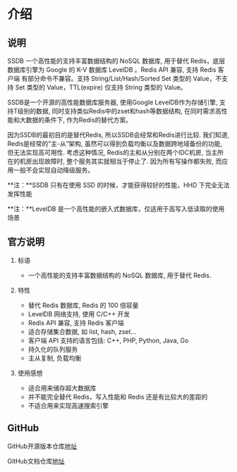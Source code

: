 # 介绍

## 说明

SSDB 一个高性能的支持丰富数据结构的 NoSQL 数据库, 用于替代 Redis，底层数据库引擎为 Google 的 K-V 数据库 LevelDB 。Redis API 兼容, 支持 Redis 客户端 有部分命令不兼容。支持 String/List/Hash/Sorted Set 类型的 Value，不支持 Set 类型的 Value，TTL(expire) 仅支持 String 类型的 Value。

SSDB是一个开源的高性能数据库服务器, 使用Google LevelDB作为存储引擎, 支持T级别的数据, 同时支持类似Redis中的zset和hash等数据结构, 在同时需求高性能和大数据的条件下, 作为Redis的替代方案。

因为SSDB的最初目的是替代Redis, 所以SSDB会经常和Redis进行比较. 我们知道, Redis是经常的”主-从”架构, 虽然可以得到负载均衡以及数据跨地域备份的功能, 但无法实现高可用性. 考虑这种情况, Redis的主和从分别在两个IDC机房, 当主所在的机房出现故障时, 整个服务其实就相当于停止了. 因为所有写操作都失败, 而应用一般不会实现自动降级服务。

**注：**SSDB 只有在使用 SSD 的时候，才能获得较好的性能，HHD 下完全无法发挥性能

**注：**LevelDB 是一个高性能的嵌入式数据库，仅适用于高写入低读取的使用场景

## 官方说明

1. 标语
   - 一个高性能的支持丰富数据结构的 NoSQL 数据库, 用于替代 Redis.

2. 特性
   - 替代 Redis 数据库, Redis 的 100 倍容量
   - LevelDB 网络支持, 使用 C/C++ 开发
   - Redis API 兼容, 支持 Redis 客户端
   - 适合存储集合数据, 如 list, hash, zset...
   - 客户端 API 支持的语言包括: C++, PHP, Python, Java, Go
   - 持久化的队列服务
   - 主从复制, 负载均衡

3. 使用感想
   - 适合用来储存超大数据库
   - 并不能完全替代 Redis，写入性能和 Redis 还是有比较大的差距的
   - 不适合用来实现高速搜索引擎

## GitHub

GitHub开源版本仓库[地址](https://github.com/ideawu/ssdb)

GitHub文档仓库[地址](https://github.com/ideawu/ssdb-docs)